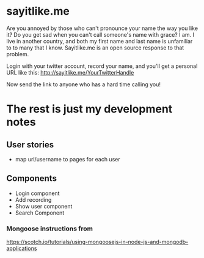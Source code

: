 # sayitlike.me
Are you annoyed by those who can't pronounce your name the way you like it? 
Do you get sad when you can't call someone's name with grace? I am. I live
in another country, and both my first name and last name is unfamiliar to 
to many that I know. Sayitlike.me is an open source response to that problem. 

Login with your twitter account, record your name, and you'll get a personal URL
like this: 
http://sayitlike.me/YourTwitterHandle

Now send the link to anyone who has a hard time calling you! 

# The rest is just my development notes
## User stories
  * map url/username to pages for each user

## Components
  * Login component 
  * Add recording
  * Show user component
  * Search Component
### Mongoose instructions from
https://scotch.io/tutorials/using-mongoosejs-in-node-js-and-mongodb-applications
